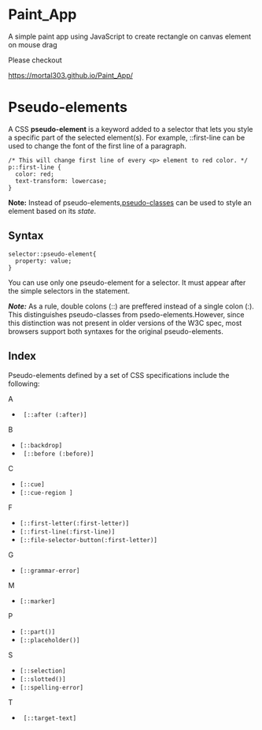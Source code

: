 # Paint_App
A simple paint app using JavaScript to create rectangle on canvas element on mouse drag

Please checkout

https://mortal303.github.io/Paint_App/




# Pseudo-elements

A CSS **pseudo-element** is a keyword added to a selector that lets you style a specific part of the selected element(s). For example, ::first-line can be used to change the font of the first line of a paragraph.

```
/* This will change first line of every <p> element to red color. */
p::first-line {
  color: red;
  text-transform: lowercase;
}
```


**Note:** Instead of pseudo-elements,[pseudo-classes](https://developer.mozilla.org/en-US/docs/Web/CSS/Pseudo-classes) can be used to style an element based on its *state*.

## Syntax

```    
selector::pseudo-element{
  property: value;
}  
```

You can use only one pseudo-element for a selector. It must appear after the simple selectors in the statement.


***Note:*** As a rule, double colons (::) are preffered instead of a single colon (:). This distinguishes pseudo-classes from psedo-elements.However, since this distinction was not present in older versions of the W3C spec, most browsers support both syntaxes for the original pseudo-elements.

## Index
Pseudo-elements defined by a set of CSS specifications include the following:

A 
    
   -    ``` [::after (:after)]```
   

B
    
   -   ```[::backdrop]```
   -   ``` [::before (:before)]```
     
C  

   -    ``` [::cue] ``` 
   -    ``` [::cue-region ] ``` 

F

   -    ``` [::first-letter(:first-letter)] ``` 
   -    ``` [::first-line(:first-line)] ```
   -    ``` [::file-selector-button(:first-letter)] ```


G

   -  ``` [::grammar-error] ```


M

   -    ``` [::marker] ```
   
   
P

   -    ``` [::part()] ```
   -    ``` [::placeholder()] ```
    
S

   -    ``` [::selection] ```
   -    ``` [::slotted()] ```
   -    ``` [::spelling-error] ```
 
 
T

   -   ```  [::target-text] ```
 
